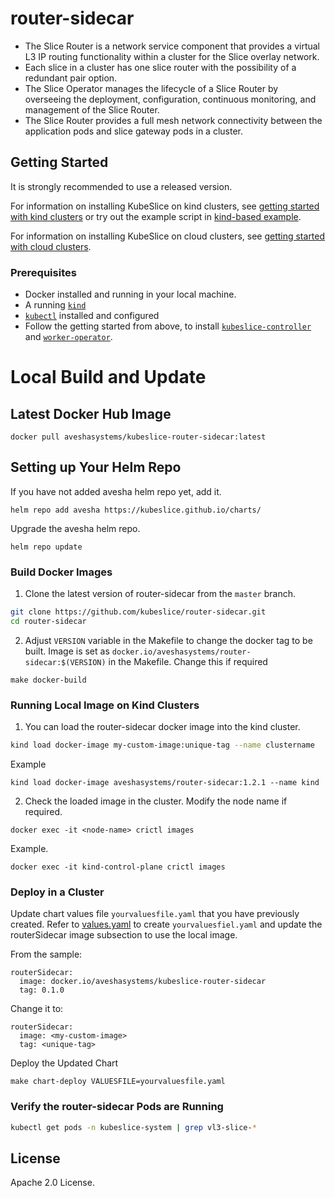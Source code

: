 # router-sidecar


* The Slice Router is a network service component that provides a virtual L3 IP routing functionality within a cluster for the Slice overlay network.
* Each slice in a cluster has one slice router with the possibility of a redundant pair option. 
* The Slice Operator manages the lifecycle of a Slice Router by overseeing the deployment, configuration, continuous monitoring, and management of the Slice Router.
* The Slice Router provides a full mesh network connectivity between the application pods and slice gateway pods in a cluster. 

## Getting Started 
It is strongly recommended to use a released version.

For information on installing KubeSlice on kind clusters, see [getting started with kind clusters](https://docs.avesha.io/opensource/getting-started-with-kind-clusters) or try out the example script in [kind-based example](https://github.com/kubeslice/examples/tree/master/kind).

For information on installing KubeSlice on cloud clusters, see [getting started with cloud clusters](https://docs.avesha.io/opensource/getting-started-with-cloud-clusters).


### Prerequisites

* Docker installed and running in your local machine.
* A running [`kind`](https://kind.sigs.k8s.io/)
* [`kubectl`](https://kubernetes.io/docs/tasks/tools/) installed and configured
* Follow the getting started from above, to install [`kubeslice-controller`](https://github.com/kubeslice/kubeslice-controller) and [`worker-operator`](https://github.com/kubeslice/worker-operator).

# Local Build and Update 

## Latest Docker Hub Image

```console
docker pull aveshasystems/kubeslice-router-sidecar:latest
```

## Setting up Your Helm Repo

If you have not added avesha helm repo yet, add it.

```console
helm repo add avesha https://kubeslice.github.io/charts/
```

Upgrade the avesha helm repo.

```console
helm repo update
```

### Build Docker Images

1. Clone the latest version of router-sidecar from  the `master` branch.

```bash
git clone https://github.com/kubeslice/router-sidecar.git
cd router-sidecar
```

2. Adjust `VERSION` variable in the Makefile to change the docker tag to be built.
   Image is set as `docker.io/aveshasystems/router-sidecar:$(VERSION)` in the Makefile. Change this if required

```console
make docker-build
```

### Running Local Image on Kind Clusters

1. You can load the router-sidecar docker image into the kind cluster.

```bash
kind load docker-image my-custom-image:unique-tag --name clustername
```

Example

```console
kind load docker-image aveshasystems/router-sidecar:1.2.1 --name kind
```

2. Check the loaded image in the cluster. Modify the node name if required.

```console
docker exec -it <node-name> crictl images
```

Example.

```console
docker exec -it kind-control-plane crictl images
```

### Deploy in a Cluster

Update chart values file `yourvaluesfile.yaml` that you have previously created.
Refer to [values.yaml](https://github.com/kubeslice/charts/blob/master/kubeslice-worker/values.yaml) to create `yourvaluesfiel.yaml` and update the routerSidecar image subsection to use the local image.

From the sample:

```
routerSidecar:
  image: docker.io/aveshasystems/kubeslice-router-sidecar
  tag: 0.1.0
```

Change it to:

```
routerSidecar:
  image: <my-custom-image>
  tag: <unique-tag>
```

Deploy the Updated Chart

```console
make chart-deploy VALUESFILE=yourvaluesfile.yaml
```

### Verify the router-sidecar Pods are Running

```bash
kubectl get pods -n kubeslice-system | grep vl3-slice-* 
```

## License

Apache 2.0 License.
